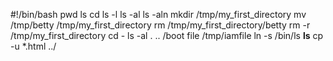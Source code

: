 #!/bin/bash
pwd ls cd ls -l ls -al ls -aln mkdir /tmp/my_first_directory mv /tmp/betty /tmp/my_first_directory rm /tmp/my_first_directory/betty rm -r /tmp/my_first_directory cd - ls -al . .. /boot file /tmp/iamfile ln -s /bin/ls __ls__ cp -u *.html ../


